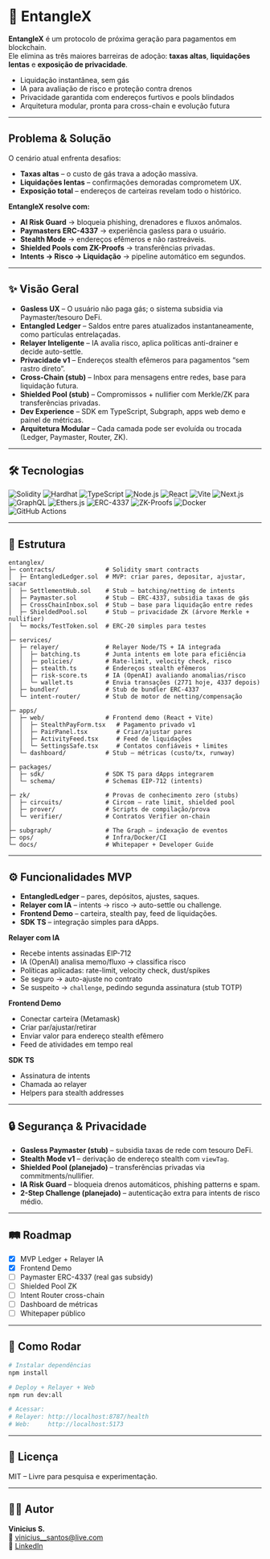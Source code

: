 # 🚀 EntangleX  

**EntangleX** é um protocolo de próxima geração para pagamentos em blockchain.  
Ele elimina as três maiores barreiras de adoção: **taxas altas**, **liquidações lentas** e **exposição de privacidade**.  

-  Liquidação instantânea, sem gás  
-  IA para avaliação de risco e proteção contra drenos  
-  Privacidade garantida com endereços furtivos e pools blindados  
-  Arquitetura modular, pronta para cross-chain e evolução futura  

---

##  Problema & Solução

O cenário atual enfrenta desafios:  
-  **Taxas altas** – o custo de gás trava a adoção massiva.  
-  **Liquidações lentas** – confirmações demoradas comprometem UX.  
-  **Exposição total** – endereços de carteiras revelam todo o histórico.  

**EntangleX resolve com:**  
- **AI Risk Guard** → bloqueia phishing, drenadores e fluxos anômalos.  
- **Paymasters ERC-4337** → experiência gasless para o usuário.  
- **Stealth Mode** → endereços efêmeros e não rastreáveis.  
- **Shielded Pools com ZK-Proofs** → transferências privadas.  
- **Intents → Risco → Liquidação** → pipeline automático em segundos.  

---

## ✨ Visão Geral  

- **Gasless UX** – O usuário não paga gás; o sistema subsidia via Paymaster/tesouro DeFi.
- **Entangled Ledger** – Saldos entre pares atualizados instantaneamente, como partículas entrelaçadas.
- **Relayer Inteligente** – IA avalia risco, aplica políticas anti-drainer e decide auto-settle.
- **Privacidade v1** – Endereços stealth efêmeros para pagamentos “sem rastro direto”.
- **Cross-Chain (stub)** – Inbox para mensagens entre redes, base para liquidação futura.
- **Shielded Pool (stub)** – Compromissos + nullifier com Merkle/ZK para transferências privadas.
- **Dev Experience** – SDK em TypeScript, Subgraph, apps web demo e painel de métricas.
- **Arquitetura Modular** – Cada camada pode ser evoluída ou trocada (Ledger, Paymaster, Router, ZK).
  

---

## 🛠️ Tecnologias  


![Solidity](https://img.shields.io/badge/Solidity-363636?style=for-the-badge&logo=solidity&logoColor=white)
![Hardhat](https://img.shields.io/badge/Hardhat-FCC43E?style=for-the-badge&logo=hardhat&logoColor=black)
![TypeScript](https://img.shields.io/badge/TypeScript-3178C6?style=for-the-badge&logo=typescript&logoColor=white)
![Node.js](https://img.shields.io/badge/Node.js-339933?style=for-the-badge&logo=node.js&logoColor=white)
![React](https://img.shields.io/badge/React-20232A?style=for-the-badge&logo=react&logoColor=61DAFB)
![Vite](https://img.shields.io/badge/Vite-646CFF?style=for-the-badge&logo=vite&logoColor=white)
![Next.js](https://img.shields.io/badge/Next.js-000000?style=for-the-badge&logo=nextdotjs&logoColor=white)
![GraphQL](https://img.shields.io/badge/GraphQL-E10098?style=for-the-badge&logo=graphql&logoColor=white)
![Ethers.js](https://img.shields.io/badge/Ethers.js-3C3C3D?style=for-the-badge&logo=ethereum&logoColor=white)
![ERC-4337](https://img.shields.io/badge/ERC--4337-AA00FF?style=for-the-badge&logo=ethereum&logoColor=white)
![ZK-Proofs](https://img.shields.io/badge/ZK--Proofs-5C2D91?style=for-the-badge&logo=zero&logoColor=white)
![Docker](https://img.shields.io/badge/Docker-2496ED?style=for-the-badge&logo=docker&logoColor=white)
![GitHub Actions](https://img.shields.io/badge/GitHub%20Actions-2088FF?style=for-the-badge&logo=githubactions&logoColor=white)

---

## 📂 Estrutura  

```
entanglex/
├─ contracts/              # Solidity smart contracts
│  ├─ EntangledLedger.sol  # MVP: criar pares, depositar, ajustar, sacar
│  ├─ SettlementHub.sol    # Stub – batching/netting de intents
│  ├─ Paymaster.sol        # Stub – ERC-4337, subsidia taxas de gás
│  ├─ CrossChainInbox.sol  # Stub – base para liquidação entre redes
│  ├─ ShieldedPool.sol     # Stub – privacidade ZK (árvore Merkle + nullifier)
│  └─ mocks/TestToken.sol  # ERC-20 simples para testes
│
├─ services/
│  ├─ relayer/             # Relayer Node/TS + IA integrada
│  │  ├─ batching.ts       # Junta intents em lote para eficiência
│  │  ├─ policies/         # Rate-limit, velocity check, risco
│  │  ├─ stealth.ts        # Endereços stealth efêmeros
│  │  ├─ risk-score.ts     # IA (OpenAI) avaliando anomalias/risco
│  │  └─ wallet.ts         # Envia transações (2771 hoje, 4337 depois)
│  ├─ bundler/             # Stub de bundler ERC-4337
│  └─ intent-router/       # Stub de motor de netting/compensação
│
├─ apps/
│  ├─ web/                 # Frontend demo (React + Vite)
│  │  ├─ StealthPayForm.tsx   # Pagamento privado v1
│  │  ├─ PairPanel.tsx        # Criar/ajustar pares
│  │  ├─ ActivityFeed.tsx     # Feed de liquidações
│  │  └─ SettingsSafe.tsx     # Contatos confiáveis + limites
│  └─ dashboard/           # Stub – métricas (custo/tx, runway)
│
├─ packages/
│  ├─ sdk/                 # SDK TS para dApps integrarem
│  └─ schema/              # Schemas EIP-712 (intents)
│
├─ zk/                     # Provas de conhecimento zero (stubs)
│  ├─ circuits/            # Circom – rate limit, shielded pool
│  ├─ prover/              # Scripts de compilação/prova
│  └─ verifier/            # Contratos Verifier on-chain
│
├─ subgraph/               # The Graph – indexação de eventos
├─ ops/                    # Infra/Docker/CI
└─ docs/                   # Whitepaper + Developer Guide
```

---

## ⚙️ Funcionalidades MVP  

- **EntangledLedger** – pares, depósitos, ajustes, saques.  
- **Relayer com IA** – intents → risco → auto-settle ou challenge.  
- **Frontend Demo** – carteira, stealth pay, feed de liquidações.  
- **SDK TS** – integração simples para dApps.  

 **Relayer com IA**  
- Recebe intents assinadas EIP-712  
- IA (OpenAI) analisa memo/fluxo → classifica risco  
- Políticas aplicadas: rate-limit, velocity check, dust/spikes  
- Se seguro → auto-ajuste no contrato  
- Se suspeito → `challenge`, pedindo segunda assinatura (stub TOTP)  

 **Frontend Demo**  
- Conectar carteira (Metamask)  
- Criar par/ajustar/retirar  
- Enviar valor para endereço stealth efêmero  
- Feed de atividades em tempo real  

 **SDK TS**  
- Assinatura de intents  
- Chamada ao relayer  
- Helpers para stealth addresses
---

## 🔒 Segurança & Privacidade  

- **Gasless Paymaster (stub)** – subsidia taxas de rede com tesouro DeFi.  
- **Stealth Mode v1** – derivação de endereço stealth com `viewTag`.  
- **Shielded Pool (planejado)** – transferências privadas via commitments/nullifier.  
- **IA Risk Guard** – bloqueia drenos automáticos, phishing patterns e spam.  
- **2-Step Challenge (planejado)** – autenticação extra para intents de risco médio.  

---

## 🛤 Roadmap  

- [x] MVP Ledger + Relayer IA  
- [x] Frontend Demo  
- [ ] Paymaster ERC-4337 (real gas subsidy)  
- [ ] Shielded Pool ZK  
- [ ] Intent Router cross-chain  
- [ ] Dashboard de métricas  
- [ ] Whitepaper público  

---

## 🔧 Como Rodar  

```bash
# Instalar dependências
npm install

# Deploy + Relayer + Web
npm run dev:all

# Acessar:
# Relayer: http://localhost:8787/health
# Web:     http://localhost:5173
```

---

## 📜 Licença  

MIT – Livre para pesquisa e experimentação.  

---

## 👨‍💻 Autor  

**Vinicius S.**  
📧 vinicius__santos@live.com  
🔗 [LinkedIn](https://linkedin.com/in/vinicius-front)  
